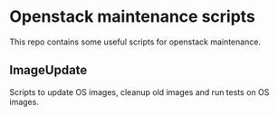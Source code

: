 # Openstack maintenance scripts
This repo contains some useful scripts for openstack maintenance.

## ImageUpdate
Scripts to update OS images, cleanup old images and run tests on OS images.
